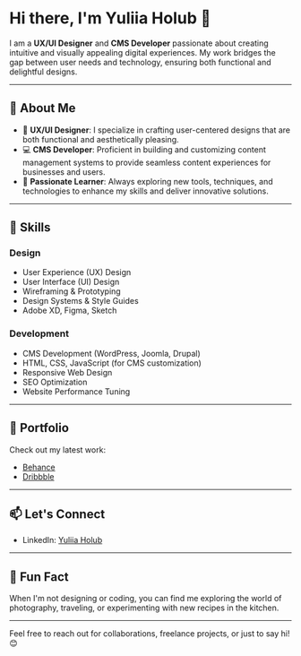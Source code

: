 # Hi there, I'm Yuliia Holub 👋

I am a **UX/UI Designer** and **CMS Developer** passionate about creating intuitive and visually appealing digital experiences. My work bridges the gap between user needs and technology, ensuring both functional and delightful designs.

---

## 🚀 About Me
- 🎨 **UX/UI Designer**: I specialize in crafting user-centered designs that are both functional and aesthetically pleasing.
- 💻 **CMS Developer**: Proficient in building and customizing content management systems to provide seamless content experiences for businesses and users.
- 🌟 **Passionate Learner**: Always exploring new tools, techniques, and technologies to enhance my skills and deliver innovative solutions.

---

## 💼 Skills
### Design
- User Experience (UX) Design
- User Interface (UI) Design
- Wireframing & Prototyping
- Design Systems & Style Guides
- Adobe XD, Figma, Sketch

### Development
- CMS Development (WordPress, Joomla, Drupal)
- HTML, CSS, JavaScript (for CMS customization)
- Responsive Web Design
- SEO Optimization
- Website Performance Tuning

---

## 📂 Portfolio
Check out my latest work:
- [Behance](https://www.behance.net/yuliiaholub_design)
- [Dribbble](https://dribbble.com/)

---

## 📫 Let's Connect
- LinkedIn: [Yuliia Holub](https://www.linkedin.com/in/yuliia-holub)

---

## 🌱 Fun Fact
When I'm not designing or coding, you can find me exploring the world of photography, traveling, or experimenting with new recipes in the kitchen.

---

Feel free to reach out for collaborations, freelance projects, or just to say hi! 😊
